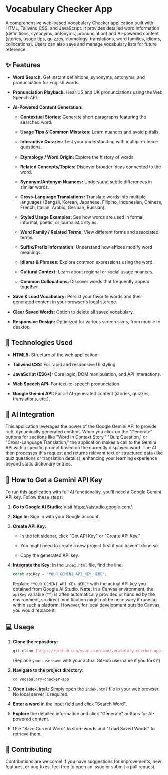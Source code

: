 # Vocabulary Checker App

A comprehensive web-based Vocabulary Checker application built with HTML, Tailwind CSS, and JavaScript. It provides detailed word information (definitions, synonyms, antonyms, pronunciation) and AI-powered content (stories, usage tips, quizzes, etymology, translations, word families, idioms, collocations). Users can also save and manage vocabulary lists for future reference.

## ✨ Features

* **Word Search:** Get instant definitions, synonyms, antonyms, and pronunciation for English words.

* **Pronunciation Playback:** Hear US and UK pronunciations using the Web Speech API.

* **AI-Powered Content Generation:**

    * **Contextual Stories:** Generate short paragraphs featuring the searched word.

    * **Usage Tips & Common Mistakes:** Learn nuances and avoid pitfalls.

    * **Interactive Quizzes:** Test your understanding with multiple-choice questions.

    * **Etymology / Word Origin:** Explore the history of words.

    * **Related Concepts/Topics:** Discover broader ideas connected to the word.

    * **Synonym/Antonym Nuances:** Understand subtle differences in similar words.

    * **Cross-Language Translations:** Translate words into multiple languages (Bengali, Korean, Japanese, Filipino, Indonesian, Chinese, French, Italian, Arabic, German, Russian).

    * **Styled Usage Examples:** See how words are used in formal, informal, poetic, or journalistic styles.

    * **Word Family / Related Terms:** View different forms and associated terms.

    * **Suffix/Prefix Information:** Understand how affixes modify word meanings.

    * **Idioms & Phrases:** Explore common expressions using the word.

    * **Cultural Context:** Learn about regional or social usage nuances.

    * **Common Collocations:** Discover words that frequently appear together.

* **Save & Load Vocabulary:** Persist your favorite words and their generated content in your browser's local storage.

* **Clear Saved Words:** Option to delete all saved vocabulary.

* **Responsive Design:** Optimized for various screen sizes, from mobile to desktop.

## 🚀 Technologies Used

* **HTML5:** Structure of the web application.

* **Tailwind CSS:** For rapid and responsive UI styling.

* **JavaScript (ES6+):** Core logic, DOM manipulation, and API interactions.

* **Web Speech API:** For text-to-speech pronunciation.

* **Google Gemini API:** For all AI-generated content (stories, quizzes, translations, etc.).

## 🧠 AI Integration

This application leverages the power of the Google Gemini API to provide rich, dynamically generated content. When you click on the "Generate" buttons for sections like "Word in Context Story," "Quiz Question," or "Cross-Language Translation," the application makes a call to the Gemini API with a specific prompt based on the currently displayed word. The AI then processes this request and returns relevant text or structured data (like quiz questions or translation details), enhancing your learning experience beyond static dictionary entries.

## 🔑 How to Get a Gemini API Key

To run this application with full AI functionality, you'll need a Google Gemini API key. Follow these steps:

1.  **Go to Google AI Studio:** Visit <https://aistudio.google.com/>.

2.  **Sign In:** Sign in with your Google account.

3.  **Create API Key:**

    * In the left sidebar, click "Get API Key" or "Create API Key."

    * You might need to create a new project first if you haven't done so.

    * Copy the generated API key.

4.  **Integrate the Key:** In the `index.html` file, find the line:

    ```javascript
    const apiKey = "YOUR_GEMINI_API_KEY_HERE";
    ```

    Replace `"YOUR_GEMINI_API_KEY_HERE"` with the actual API key you obtained from Google AI Studio. **Note:** In a Canvas environment, the `apiKey` variable (`""`) is often automatically provided or handled by the environment, so direct modification might not be necessary if running within such a platform. However, for local development outside Canvas, you would replace it.

## 💻 Usage

1.  **Clone the repository:**

    ```bash
    git clone [https://github.com/your-username/vocabulary-checker-app.git](https://github.com/your-username/vocabulary-checker-app.git)
    ```

    (Replace `your-username` with your actual GitHub username if you fork it)

2.  **Navigate to the project directory:**

    ```bash
    cd vocabulary-checker-app
    ```

3.  **Open `index.html`:** Simply open the `index.html` file in your web browser. No local server is required.

4.  **Enter a word** in the input field and click "Search Word".

5.  **Explore** the detailed information and click "Generate" buttons for AI-powered content.

6.  Use "Save Current Word" to store words and "Load Saved Words" to retrieve them.

## 🤝 Contributing

Contributions are welcome! If you have suggestions for improvements, new features, or bug fixes, feel free to open an issue or submit a pull request.

